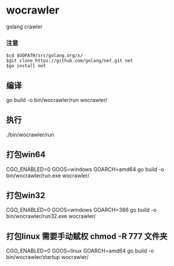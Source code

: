 # wocrawler
golang crawler

### 注意
    $cd $GOPATH/src/golang.org/x/
    $git clone https://github.com/golang/net.git net
    $go install net

## 编译
go build -o bin/wocrawler/run wocrawler/
## 执行
./bin/wocrawler/run
## 打包win64
CGO_ENABLED=0 GOOS=windows GOARCH=amd64 go build -o bin/wocrawler/run.exe wocrawler/
## 打包win32
CGO_ENABLED=0 GOOS=windows GOARCH=386 go build -o bin/wocrawler/run32.exe wocrawler/
## 打包linux 需要手动赋权 chmod -R 777 文件夹
CGO_ENABLED=0 GOOS=linux GOARCH=amd64 go build  -o  bin/wocrawler/startup wocrawler/